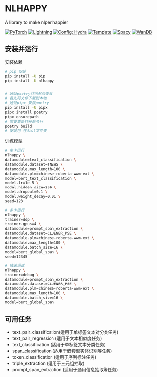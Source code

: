 

# NLHAPPY

A library to make nlper happier

<a href="https://pytorch.org/get-started/locally/"><img alt="PyTorch" src="https://img.shields.io/badge/PyTorch-ee4c2c?logo=pytorch&logoColor=white"></a>
<a href="https://pytorchlightning.ai/"><img alt="Lightning" src="https://img.shields.io/badge/-Lightning-792ee5?logo=pytorchlightning&logoColor=white"></a>
<a href="https://hydra.cc/"><img alt="Config: Hydra" src="https://img.shields.io/badge/Config-Hydra-89b8cd"></a>
<a href="https://github.com/ashleve/lightning-hydra-template"><img alt="Template" src="https://img.shields.io/badge/-Lightning--Hydra--Template-017F2F?style=flat&logo=github&labelColor=gray"></a>
<a href="https://spacy.io/"><img alt="Spacy" src="https://img.shields.io/badge/component-%20Spacy-blue"></a>
<a href="https://wandb.ai/"><img alt="WanDB" src="https://img.shields.io/badge/Log-WanDB-brightgreen"></a>
<br>



</div>




## 安装并运行

安装依赖

```bash
# pip 安装
pip install -U pip
pip install -U nlhappy


# 通过poetry打包然后安装
# 首先将文件下载到本地
# 通过pipx 安装poetry
pip install -U pipx
pipx install poetry
pipx ensurepath 
# 需要重新打开命令行
poetry build
# 安装包 在dist文件夹

```

训练模型

```bash
# 单卡运行
nlhappy \
datamodule=text_classification \
datamodule.dataset=TNEWS \
datamodule.max_length=100 \
datamodule.plm=chinese-roberta-wwm-ext \
model=bert_text_classification \
model.lr=1e-5 \
model.hidden_size=256 \
model.dropout=0.1 \
model.weight_decay=0.01 \
seed=123

# 多卡运行
nlhappy \
trainer=ddp \
trainer.gpus=4 \
datamodule=prompt_span_extraction \
datamodule.dataset=CLUENER_PSE \
datamodule.plm=chinese-roberta-wwm-ext \
datamodule.max_length=100 \
datamodule.batch_size=16 \
model=bert_global_span \
seed=12345

# 快速调试
nlhappy \
trainer=debug \
datamodule=prompt_span_extraction \
datamodule.dataset=CLUENER_PSE \
datamodule.plm=chinese-roberta-wwm-ext \
datamodule.max_length=100 \
datamodule.batch_size=16 \
model=bert_global_span 

```

## 可用任务

- text_pair_classification(适用于单标签文本对分类任务)
- text_pair_regression (适用于文本相似度任务)
- text_classification (适用于单标签文本分类任务)
- span_classification (适用于嵌套型实体识别等任务)
- token_classification (适用于序列标注任务)
- triple_extraction (适用于三元组抽取)
- prompt_span_extraction (适用于通用信息抽取等任务)




